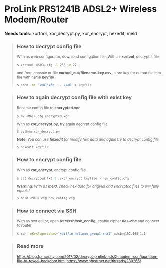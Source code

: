 # ProLink PRS1241B ADSL2+ Wireless Modem/Router
__Needs tools__: xortool, xor_decrypt.py, xor_encrypt, hexedit, meld

>### How to decrypt config file
><small>With as web configurator, download configation file. With as __xortool__, decrypt it file
>```bash
>$ xortool <MAC>.cfg -l 256 -c 22
>```
>and from console or file __xortool_out/filename-key.csv__, store key for output file into file with name __keyfile__ 
>```bash
>$ echo -ne "\x81\x8c ... \xa6" > keyfile
>```
></small>

>### How to again decrypt config file with exist key
><small>Rename config file to __encrypted.xor__
>```bash
>$ mv <MAC>.cfg encrypted.xor
>```
>With as __xor_decrypt.py__, try again decrypt config file
>```bash
>$ python xor_decrypt.py
>```
>__Note__: <i>You can use __hexedit__ for modify hex data and again try to decrypt config file</i>
>```bash
>$ hexedit keyfile
>```
></small>

>### How to encrypt config file
><small>With as __xor_encrypt__, encrypt config file
>```bash
>$ cat decrypted.txt | ./xor_encrypt keyfile > new_config.cfg
>```
>__Warning__: <i>With as __meld__, check hex data for original and encrypted files to will fully equals!</i>
>```bash
>$ meld <MAC>.cfg new_config.cfg
>```
></small>

>### How to connect via SSH
><small>With as text editor, open __/etc/ssh/ssh_config__, enable cipher __des-cbc__ and connect to router
>```bash
>$ ssh -oKexAlgorithms="+diffie-hellman-group1-sha1" admin@192.168.1.1
>```
></small>

>### Read more
><small>https://blog.fpmurphy.com/2017/02/decrypt-prolink-adsl2-modem-configuration-file-to-reveal-backdoor.html
>https://www.phcorner.net/threads/280265/</small>
	
